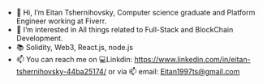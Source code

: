 - 👋 Hi, I’m Eitan Tshernihovsky, Computer science graduate and Platform Engineer working at Fiverr.
- 👀 I’m interested in All things related to Full-Stack and BlockChain Development. 
- :books: Solidity, Web3, React.js, node.js 
- 📫 You can reach me on :computer:Linkdin: https://www.linkedin.com/in/eitan-tshernihovsky-44ba25174/ or via :mailbox: email: Eitan1997ts@gmail.com

<!---
eitan-ts/eitan-ts is a ✨ special ✨ repository because its `README.md` (this file) appears on your GitHub profile.
You can click the Preview link to take a look at your changes.
--->
